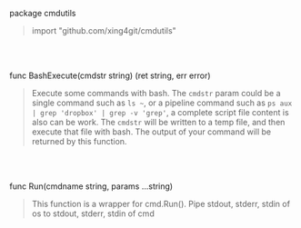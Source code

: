 package cmdutils
>    import "github.com/xing4git/cmdutils"


<br/>
<br/>

func BashExecute(cmdstr string) (ret string, err error)
>   Execute some commands with bash. The `cmdstr` param could be a single
>   command such as `ls ~`, or a pipeline command such as `ps aux | grep
>   'dropbox' | grep -v 'grep'`, a complete script file content is also can
>   be work. The `cmdstr` will be written to a temp file, and then execute
>   that file with bash. The output of your command will be returned by this
>   function.


<br/>
<br/>

func Run(cmdname string, params ...string)  
>   This function is a wrapper for cmd.Run(). Pipe stdout, stderr, stdin of
>   os to stdout, stderr, stdin of cmd
